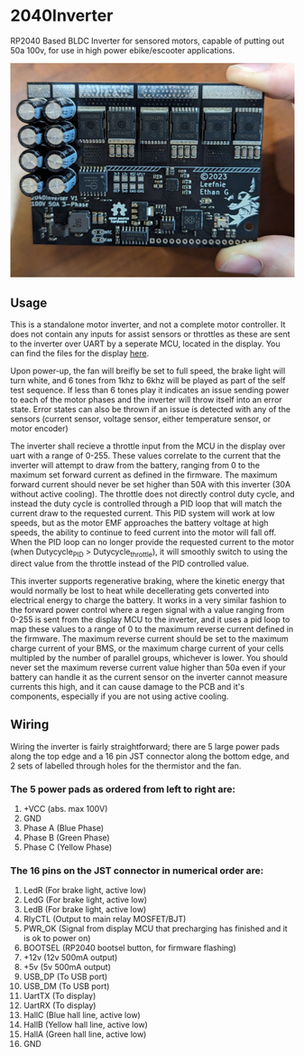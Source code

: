 # 2040Inverter
 RP2040 Based BLDC Inverter for sensored motors, capable of putting out 50a 100v, for use in high power ebike/escooter applications.
 
![Inverter PCB](https://github.com/Kirg5/2040Inverter/blob/main/Images/PXL_20230803_063624892.jpg)

## Usage
This is a standalone motor inverter, and not a complete motor controller. It does not contain any inputs for assist sensors or throttles as these are sent to the inverter over UART by a seperate MCU, located in the display. You can find the files for the display [here](https://github.com/Kirg5/RP2040-ILI9488-HUD). 

Upon power-up, the fan will breifly be set to full speed, the brake light will turn white, and 6 tones from 1khz to 6khz will be played as part of the self test sequence. If less than 6 tones play it indicates an issue sending power to each of the motor phases and the inverter will throw itself into an error state. Error states can also be thrown if an issue is detected with any of the sensors (current sensor, voltage sensor, either temperature sensor, or motor encoder)

The inverter shall recieve a throttle input from the MCU in the display over uart with a range of 0-255. These values correlate to the current that the inverter will attempt to draw from the battery, ranging from 0 to the maximum set forward current as defined in the firmware. The maximum forward current should never be set higher than 50A with this inverter (30A without active cooling). The throttle does not directly control duty cycle, and instead the duty cycle is controlled through a PID loop that will match the current draw to the requested current. This PID system will work at low speeds, but as the motor EMF approaches the battery voltage at high speeds, the ability to continue to feed current into the motor will fall off. When the PID loop can no longer provide the requested current to the motor (when Dutycycle<sub>PID</sub> > Dutycycle<sub>throttle</sub>), it will smoothly switch to using the direct value from the throttle instead of the PID controlled value.

This inverter supports regenerative braking, where the kinetic energy that would normally be lost to heat while decellerating gets converted into electrical energy to charge the battery. It works in a very similar fashion to the forward power control where a regen signal with a value ranging from 0-255 is sent from the display MCU to the inverter, and it uses a pid loop to map these values to a range of 0 to the maximum reverse current defined in the firmware. The maximum reverse current should be set to the maximum charge current of your BMS, or the maximum charge current of your cells multipled by the number of parallel groups, whichever is lower. You should never set the maximum reverse current value higher than 50a even if your battery can handle it as the current sensor on the inverter cannot measure currents this high, and it can cause damage to the PCB and it's components, especially if you are not using active cooling.

## Wiring 
Wiring the inverter is fairly straightforward; there are 5 large power pads along the top edge and a 16 pin JST connector along the bottom edge, and 2 sets of labelled through holes for the thermistor and the fan.
### The 5 power pads as ordered from left to right are:
1. +VCC (abs. max 100V)
2. GND
3. Phase A (Blue Phase)
4. Phase B (Green Phase)
5. Phase C (Yellow Phase)

### The 16 pins on the JST connector in numerical order are:
1.  LedR    (For brake light, active low)
2.  LedG    (For brake light, active low)
3.  LedB    (For brake light, active low)
4.  RlyCTL  (Output to main relay MOSFET/BJT)
5.  PWR_OK  (Signal from display MCU that precharging has finished and it is ok to power on)
6.  BOOTSEL (RP2040 bootsel button, for firmware flashing)
7.  +12v    (12v 500mA output)
8.  +5v     (5v 500mA output)
9.  USB_DP  (To USB port)
10. USB_DM  (To USB port)
11. UartTX  (To display)
12. UartRX  (To display)
13. HallC   (Blue hall line, active low)
14. HallB   (Yellow hall line, active low)
15. HallA   (Green hall line, active low)
16. GND
